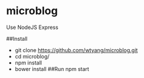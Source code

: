 # microblog
Use NodeJS Express

##Install
- git clone https://github.com/wtyang/microblog.git
- cd microblog/
- npm install
- bower install
##Run
npm start

